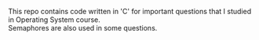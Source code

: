 This repo contains code written in 'C' for important questions that I studied in Operating System course.\
Semaphores are also used in some questions.
